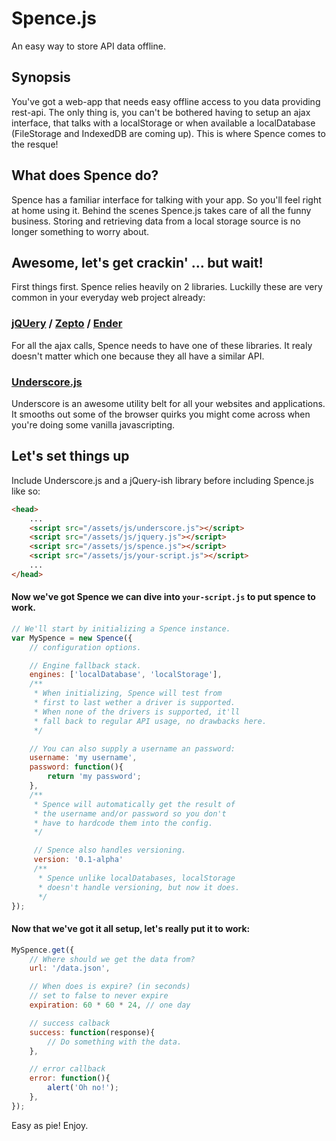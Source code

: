 # Spence.js

An easy way to store API data offline.

## Synopsis

You've got a web-app that needs easy offline access to you data providing rest-api. The only thing is, you can't be bothered having to setup an ajax interface, that talks with a localStorage or when available a localDatabase (FileStorage and IndexedDB are coming up). This is where Spence comes to the resque!

## What does Spence do?

Spence has a familiar interface for talking with your app. So you'll feel right at home using it. Behind the scenes Spence.js takes care of all the funny business. Storing and retrieving data from a local storage source is no longer something to worry about.

## Awesome, let's get crackin' … but wait!

First things first. Spence relies heavily on 2 libraries. Luckilly these are very common in your everyday web project already:

### [jQUery](http://jquery.com) / [Zepto](http://zeptojs.com) / [Ender](http://ender.no.de)

For all the ajax calls, Spence needs to have one of these libraries. It realy doesn't matter which one because they all have a similar API.

### [Underscore.js](http://underscorejs.org)

Underscore is an awesome utility belt for all your websites and applications. It smooths out some of the browser quirks you might come across when you're doing some vanilla javascripting.

## Let's set things up
Include Underscore.js and a jQuery-ish library before including Spence.js like so:

```html
<head>
	...
	<script src="/assets/js/underscore.js"></script>
	<script src="/assets/js/jquery.js"></script>
	<script src="/assets/js/spence.js"></script>
	<script src="/assets/js/your-script.js"></script>
	...
</head>
```

#### Now we've got Spence we can dive into `your-script.js` to put spence to work.

```javascript
// We'll start by initializing a Spence instance.
var MySpence = new Spence({
	// configuration options.

	// Engine fallback stack.
	engines: ['localDatabase', 'localStorage'],
	/**
	 * When initializing, Spence will test from
	 * first to last wether a driver is supported.
	 * When none of the drivers is supported, it'll
	 * fall back to regular API usage, no drawbacks here.
	 */

	// You can also supply a username an password:
	username: 'my username',
	password: function(){
		return 'my password';
	},
	/**
	 * Spence will automatically get the result of
	 * the username and/or password so you don't
	 * have to hardcode them into the config.
	 */

	 // Spence also handles versioning.
	 version: '0.1-alpha'
	 /**
	  * Spence unlike localDatabases, localStorage
	  * doesn't handle versioning, but now it does.
	  */
});
```

#### Now that we've got it all setup, let's really put it to work:

```javascript
MySpence.get({
	// Where should we get the data from?
	url: '/data.json',

	// When does is expire? (in seconds)
	// set to false to never expire
	expiration: 60 * 60 * 24, // one day

	// success calback
	success: function(response){
		// Do something with the data.
	},

	// error callback
	error: function(){
		alert('Oh no!');
	},
});
```

Easy as pie! Enjoy.